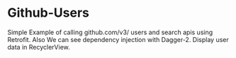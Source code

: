 # Github-Users

Simple Example of calling github.com/v3/ users and search apis using Retrofit. Also We can see dependency injection with Dagger-2.
Display user data in RecyclerView.
